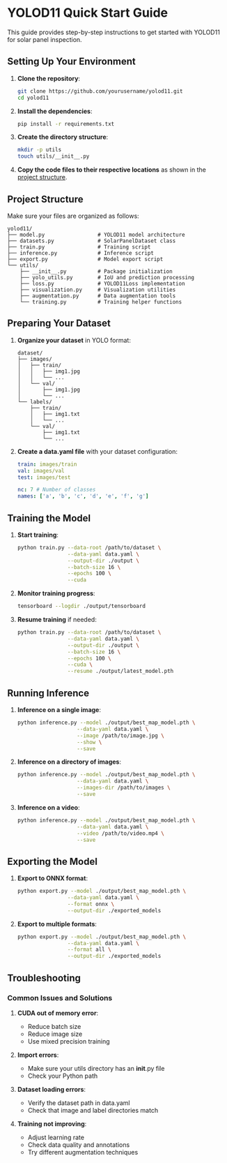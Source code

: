 # YOLOD11 Quick Start Guide

This guide provides step-by-step instructions to get started with YOLOD11 for solar panel inspection.

## Setting Up Your Environment

1. **Clone the repository**:

   ```bash
   git clone https://github.com/yourusername/yolod11.git
   cd yolod11
   ```

2. **Install the dependencies**:

   ```bash
   pip install -r requirements.txt
   ```

3. **Create the directory structure**:

   ```bash
   mkdir -p utils
   touch utils/__init__.py
   ```

4. **Copy the code files to their respective locations** as shown in the [project structure](#project-structure).

## Project Structure

Make sure your files are organized as follows:

```
yolod11/
├── model.py                 # YOLOD11 model architecture
├── datasets.py              # SolarPanelDataset class
├── train.py                 # Training script
├── inference.py             # Inference script
├── export.py                # Model export script
└── utils/
    ├── __init__.py          # Package initialization
    ├── yolo_utils.py        # IoU and prediction processing
    ├── loss.py              # YOLOD11Loss implementation
    ├── visualization.py     # Visualization utilities
    ├── augmentation.py      # Data augmentation tools
    └── training.py          # Training helper functions
```

## Preparing Your Dataset

1. **Organize your dataset** in YOLO format:

   ```
   dataset/
   ├── images/
   │   ├── train/
   │   │   ├── img1.jpg
   │   │   └── ...
   │   └── val/
   │       ├── img1.jpg
   │       └── ...
   └── labels/
       ├── train/
       │   ├── img1.txt
       │   └── ...
       └── val/
           ├── img1.txt
           └── ...
   ```

2. **Create a data.yaml file** with your dataset configuration:

   ```yaml
   train: images/train
   val: images/val
   test: images/test

   nc: 7 # Number of classes
   names: ['a', 'b', 'c', 'd', 'e', 'f', 'g']
   ```

## Training the Model

1. **Start training**:

   ```bash
   python train.py --data-root /path/to/dataset \
                   --data-yaml data.yaml \
                   --output-dir ./output \
                   --batch-size 16 \
                   --epochs 100 \
                   --cuda
   ```

2. **Monitor training progress**:

   ```bash
   tensorboard --logdir ./output/tensorboard
   ```

3. **Resume training** if needed:
   ```bash
   python train.py --data-root /path/to/dataset \
                   --data-yaml data.yaml \
                   --output-dir ./output \
                   --batch-size 16 \
                   --epochs 100 \
                   --cuda \
                   --resume ./output/latest_model.pth
   ```

## Running Inference

1. **Inference on a single image**:

   ```bash
   python inference.py --model ./output/best_map_model.pth \
                      --data-yaml data.yaml \
                      --image /path/to/image.jpg \
                      --show \
                      --save
   ```

2. **Inference on a directory of images**:

   ```bash
   python inference.py --model ./output/best_map_model.pth \
                      --data-yaml data.yaml \
                      --images-dir /path/to/images \
                      --save
   ```

3. **Inference on a video**:
   ```bash
   python inference.py --model ./output/best_map_model.pth \
                      --data-yaml data.yaml \
                      --video /path/to/video.mp4 \
                      --save
   ```

## Exporting the Model

1. **Export to ONNX format**:

   ```bash
   python export.py --model ./output/best_map_model.pth \
                   --data-yaml data.yaml \
                   --format onnx \
                   --output-dir ./exported_models
   ```

2. **Export to multiple formats**:
   ```bash
   python export.py --model ./output/best_map_model.pth \
                   --data-yaml data.yaml \
                   --format all \
                   --output-dir ./exported_models
   ```

## Troubleshooting

### Common Issues and Solutions

1. **CUDA out of memory error**:

   - Reduce batch size
   - Reduce image size
   - Use mixed precision training

2. **Import errors**:

   - Make sure your utils directory has an **init**.py file
   - Check your Python path

3. **Dataset loading errors**:

   - Verify the dataset path in data.yaml
   - Check that image and label directories match

4. **Training not improving**:
   - Adjust learning rate
   - Check data quality and annotations
   - Try different augmentation techniques
